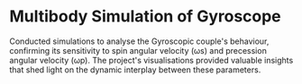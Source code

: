 # Multibody Simulation of Gyroscope
Conducted simulations to analyse the Gyroscopic couple's behaviour, confirming its sensitivity to spin angular velocity (ωs) and precession angular velocity (ωp). The project's visualisations provided valuable insights that shed light on the dynamic interplay between these parameters.
